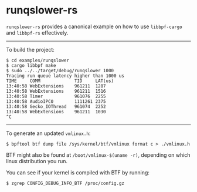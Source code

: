 # runqslower-rs

`runqslower-rs` provides a canonical example on how to use `libbpf-cargo` and `libbpf-rs`
effectively.

---

To build the project:
```shell
$ cd examples/runqslower
$ cargo libbpf make
$ sudo ../../target/debug/runqslower 1000
Tracing run queue latency higher than 1000 us
TIME     COMM             TID     LAT(us)
13:40:58 WebExtensions    961211  1287
13:40:58 WebExtensions    961211  1516
13:40:58 Timer            961076  2255
13:40:58 AudioIPC0        1111261 2375
13:40:58 Gecko_IOThread   961074  2252
13:40:58 WebExtensions    961211  1030
^C
```

---

To generate an updated `vmlinux.h`:
```shell
$ bpftool btf dump file /sys/kernel/btf/vmlinux format c > ./vmlinux.h
```

BTF might also be found at `/boot/vmlinux-$(uname -r)`, depending on which
linux distribution you run.

You can see if your kernel is compiled with BTF by running:
```shell
$ zgrep CONFIG_DEBUG_INFO_BTF /proc/config.gz
```
